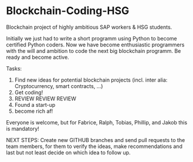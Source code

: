 # Blockchain-Coding-HSG
Blockchain project of highly ambitious SAP workers &amp; HSG students.

Initially we just had to write a short programm using Python to become certified Python coders.
Now we have become enthusiastic programmers with the will and ambition to code the next big blockchain programm.
Be ready and become active.

Tasks:
1. Find new ideas for potential blockchain projects (incl. inter alia: Cryptocurrency, smart contracts, ...)
2. Get coding!
3. REVIEW REVIEW REVIEW
4. Found a start-up
5. become rich af!

Everyone is welcome, but for Fabrice, Ralph, Tobias, Phillip, and Jakob this is mandatory!

NEXT STEPS:
Create new GITHUB branches and send pull requests to the team members, for them to verify the ideas, make recommendations and last but not least decide on which idea to follow up.
